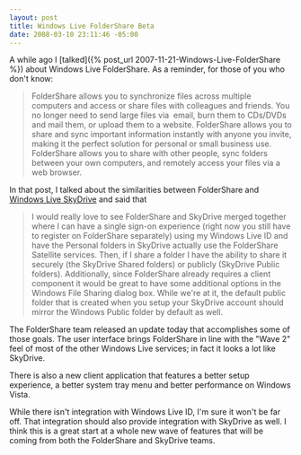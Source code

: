 ```yaml
---
layout: post
title: Windows Live FolderShare Beta
date: 2008-03-10 23:11:46 -05:00
---
```


A while ago I [talked]({% post_url 2007-11-21-Windows-Live-FolderShare %}) about Windows Live FolderShare. As a reminder, for those of you who don't know: 

> FolderShare allows you to synchronize files across multiple computers and access or share files with colleagues and friends. You no longer need to send large files via  email, burn them to CDs/DVDs and mail them, or upload them to a website. FolderShare allows you to share and sync important information instantly with anyone you invite, making it the perfect solution for personal or small business use. FolderShare allows you to share with other people, sync folders between your own computers, and remotely access your files via a web browser.

In that post, I talked about the similarities between FolderShare and [Windows Live SkyDrive](http://skydrive.live.com/) and said that 

> I would really love to see FolderShare and SkyDrive merged together where I can have a single sign-on experience (right now you still have to register on FolderShare separately) using my Windows Live ID and have the Personal folders in SkyDrive actually use the FolderShare Satellite services. Then, if I share a folder I have the ability to share it securely (the SkyDrive Shared folders) or publicly (SkyDrive Public folders). Additionally, since FolderShare already requires a client component it would be great to have some additional options in the Windows File Sharing dialog box. While we're at it, the default public folder that is created when you setup your SkyDrive account should mirror the Windows Public folder by default as well.

The FolderShare team released an update today that accomplishes some of those goals. The user interface brings FolderShare in line with the "Wave 2" feel of most of the other Windows Live services; in fact it looks a lot like SkyDrive.

There is also a new client application that features a better setup experience, a better system tray menu and better performance on Windows Vista.

While there isn't integration with Windows Live ID, I'm sure it won't be far off. That integration should also provide integration with SkyDrive as well. I think this is a great start at a whole new wave of features that will be coming from both the FolderShare and SkyDrive teams.
